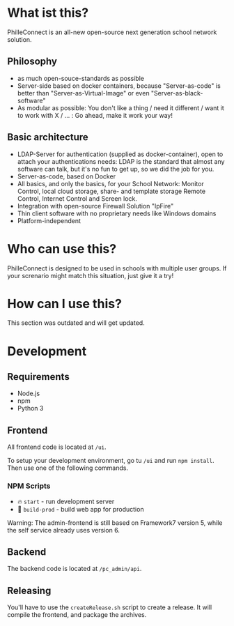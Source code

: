 # What ist this?

PhilleConnect is an all-new open-source next generation school network solution.

## Philosophy

* as much open-souce-standards as possible
* Server-side based on docker containers, because "Server-as-code" is better than "Server-as-Virtual-Image" or even "Server-as-black-software"
* As modular as possible: You don't like a thing / need it different / want it to work with X / ... : Go ahead, make it work your way!

## Basic architecture

* LDAP-Server for authentication (supplied as docker-container), open to attach your authentications needs: LDAP is the standard that almost any software can talk, but it's no fun to get up, so we did the job for you.
* Server-as-code, based on Docker
* All basics, and only the basics, for your School Network: Monitor Control, local cloud storage, share- and template storage Remote Control, Internet Control and Screen lock.
* Integration with open-source Firewall Solution "IpFire"
* Thin client software with no proprietary needs like Windows domains
* Platform-independent

# Who can use this?

PhilleConnect is designed to be used in schools with multiple user groups. If your screnario might match this situation, just give it a try!

# How can I use this?

This section was outdated and will get updated.

# Development

## Requirements
- Node.js
- npm
- Python 3

## Frontend
All frontend code is located at `/ui`.

To setup your development environment, go tu `/ui` and run `npm install`. Then use one of the following commands.

### NPM Scripts

* 🔥 `start` - run development server
* 🔧 `build-prod` - build web app for production

Warning: The admin-frontend is still based on Framework7 version 5, while the self service already uses version 6.

## Backend
The backend code is located at `/pc_admin/api`.

## Releasing
You'll have to use the `createRelease.sh` script to create a release. It will compile the frontend, and package the archives.

<!---
* Install a Linux-System to act as the Server, for example Ubuntu 18.04 (this will work for the commands below, but works on others like debian as well if you "translate" the description below to your system)
* Type `sudo apt install docker docker-compose git` to the command line. Then you have your docker host.
* Type `git clone http://github.com/philleconnect/ServerContainers/` to get all you need to make your system build your server.
* Edit the `settings.env` in the `ServerContainers`-directory to your needs (WARNING: Don't change after going productive!)
* Change with `cd ServerContainers` to the build ddirectory and type `docker-compose up -d` to make your system build your server. Grab a coffe and enjoy watching your system working for you!
* When done, have a look at `http://localhost:84/setup/` with a browser on your system, just click next on the first two screens, for testing just skip the next one and give yourself sccess to the `http://localhost:84/ui/` on the last screen.
* have a look around on `http://localhost:84/setup/`, documentation for this will be here soon! (as I said: we are in beta-state - sorry and have fun expecting the best school-network-solution ever!)
* after a system reboot navigate to the ServerContainers-Folder and fire a `docker-compose start` te get it back up.

## Advanced options

(for those that need a shell to be happy)

* To stop or restart your server-environment type `docker-compose stop` or `docker-compose start` from the ServerContainers-directory.
* A little harder is `docker-compose down` and `docker-compose up --build` - this will delete the old containers and rebuild them. All persistent data will be kept, since they are stored in volumes mounted in the containers (for your backups: the data is stored in `/var/lib/docker/volumes`).
* start a shell in a running container with `docker exec -ti <containerName> /bin/bash`, with `docker ps` you see which containers are running.
* Enjoy playing around, you won't break anything on your host system, because:
* To clean up your individualized stuff do a
```docker volume rm docker volume rm philleconnect_servercontainers_admin_config philleconnect_servercontainers_admin_mysql philleconnect_servercontainers_ldap_db```
(you can also just remove one of those if you like, enjoy playing around - you can't destroy anything!)
after a `docker-compose down` and you'll find a fresh install after the next `docker-compose up --build`
Maybe I got you fixed to docker by now, have fun with it!
--->

